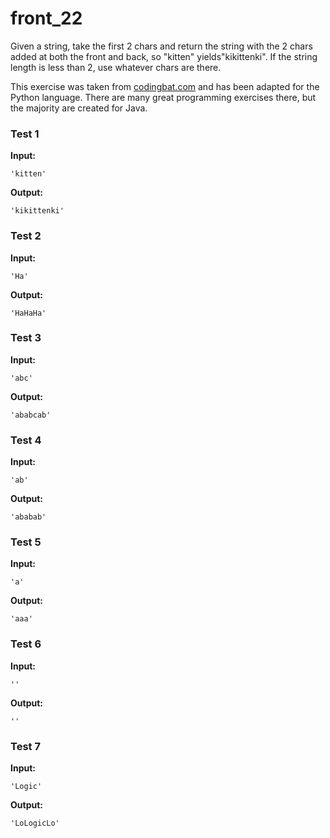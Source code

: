 # front_22




Given a string, take the first 2 chars and return the string with the 2 chars added at both the front and back, so "kitten" yields"kikittenki". If the string length is less than 2, use whatever chars are there.

This exercise was taken from [codingbat.com](https://codingbat.com/prob/p183592) and has been adapted for the Python language. There are many great programming exercises there, but the majority are created for Java.






### Test 1
**Input:**
```
'kitten'
```
**Output:**
```
'kikittenki'
```
### Test 2
**Input:**
```
'Ha'
```
**Output:**
```
'HaHaHa'
```
### Test 3
**Input:**
```
'abc'
```
**Output:**
```
'ababcab'
```
### Test 4
**Input:**
```
'ab'
```
**Output:**
```
'ababab'
```
### Test 5
**Input:**
```
'a'
```
**Output:**
```
'aaa'
```
### Test 6
**Input:**
```
''
```
**Output:**
```
''
```
### Test 7
**Input:**
```
'Logic'
```
**Output:**
```
'LoLogicLo'
```

